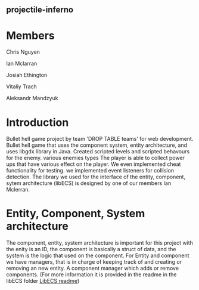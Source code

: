 ## projectile-inferno

# Members
 Chris Nguyen
 
 Ian Mclarran
 
 Josiah Ethington
 
 Vitaliy Trach
 
Aleksandr Mandzyuk
 
# Introduction
Bullet hell game project by team 'DROP TABLE teams' for web development. Bullet hell game that uses the component system, entity architecture, and uses libgdx library in Java. Created scripted levels and scripted behavours for the enemy. various enemies types The player is able to collect power ups that have various effect on the player. We even implemented cheat functionality for testing. we implemented event listeners for collision detection. The library we used for the interface of the entity, component, sytem architecture (libECS) is designed by one of our members Ian Mclerran.   

# Entity, Component, System architecture
The component, entity, system architecture is important for this project with the enity is an ID, the component is basically a struct of data, and the system is the logic that used on the component. For Entity and component we have managers, that is in charge of keeping track of and creating or removing an new entity. A component manager which adds or remove components. (For more information it is provided in the readme in the libECS folder [LibECS readme](https://github.com/cmnguyen01/Projectile-Inferno/blob/master/core/src/com/droptableteams/game/LibECS/README.md))

